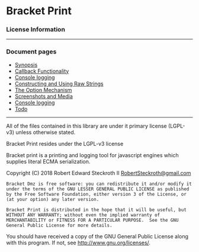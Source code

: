 # Bracket Print
### License Information

------

### Document pages

* [Synopsis](https://github.com/restarian/bracket_print/blob/master/doc/README.md)
* [Callback Functionality](https://github.com/restarian/bracket_print/blob/master/doc/as_callback.md)
* [Console logging ](https://github.com/restarian/bracket_print/blob/master/doc/as_logger.md)
* [Constructing and Using Raw Strings ](https://github.com/restarian/bracket_print/blob/master/doc/as_string.md)
* [The Option Mechanism](https://github.com/restarian/bracket_print/blob/master/doc/options.md)
* [Screenshots and Media](https://github.com/restarian/bracket_print/blob/master/doc/screenshot.md)
* [Console logging ](https://github.com/restarian/bracket_print/blob/master/doc/style_map.md)
* [Todo](https://github.com/restarian/bracket_print/blob/master/doc/todo.md)

----

All of the files contained in this library are under it primary license (LGPL-v3) unless otherwise stated.

 Bracket Print resides under the LGPL-v3 license

 Bracket print is a printing and logging tool for javascript engines which supplies literal ECMA serialization.

 Copyright (C) 2018 Robert Edward Steckroth II <RobertSteckroth@gmail.com>

	Bracket Dmz is free software: you can redistribute it and/or modify it under the terms of the GNU LESSER GENERAL PUBLIC LICENSE as published by the Free Software Foundation, either version 3 of the License, or (at your option) any later version.

	Bracket Print is distributed in the hope that it will be useful, but WITHOUT ANY WARRANTY; without even the implied warranty of MERCHANTABILITY or FITNESS FOR A PARTICULAR PURPOSE.  See the GNU General Public License for more details.  

You should have received a copy of the GNU General Public License along with this program.  If not, see <http://www.gnu.org/licenses/>.


